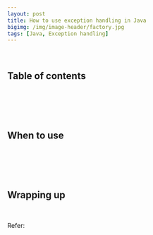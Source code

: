 ```yaml
---
layout: post
title: How to use exception handling in Java
bigimg: /img/image-header/factory.jpg
tags: [Java, Exception handling]
---
```




<br>

## Table of contents





<br>

## 






<br>

## When to use






<br>

## 



<br>

## Wrapping up




<br>

Refer:

[]()